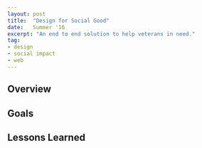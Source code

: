 ```yaml
---
layout: post
title:  "Design for Social Good"
date:   Summer '16
excerpt: "An end to end solution to help veterans in need."
tag:
- design
- social impact
- web
---
```


## Overview

## Goals

## Lessons Learned

